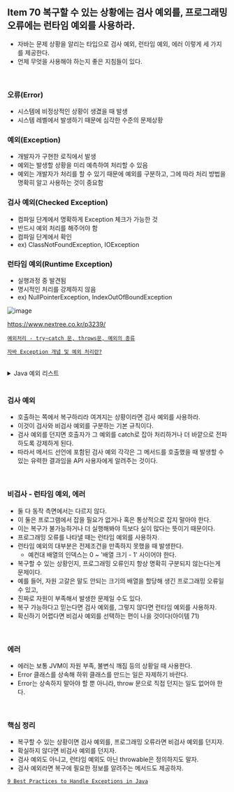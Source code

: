 ## Item 70 복구할 수 있는 상황에는 검사 예외를, 프로그래밍 오류에는 런타임 예외를 사용하라.
  - 자바는 문제 상황을 알리는 타입으로 검사 예외, 런타임 예외, 에러 이렇게 세 가지를 제공한다.
  - 언제 무엇을 사용해야 하는지 좋은 지침들이 있다.
<br>

### 오류(Error)
  - 시스템에 비정상적인 상황이 생겼을 때 발생
  - 시스템 레벨에서 발생하기 때문에 심각한 수준의 문제상황

### 예외(Exception)
  - 개발자가 구현한 로직에서 발생
  - 예외는 발생할 상황을 미리 예측하여 처리할 수 있음
  - 예외는 개발자가 처리를 할 수 있기 때문에 예외를 구분하고, 그에 따라 처리 방법을 명확히 알고 사용하는 것이 중요함

### 검사 예외(Checked Exception)
  - 컴파일 단계에서 명확하게 Exception 체크가 가능한 것
  - 반드시 예외 처리를 해주어야 함
  - 컴파일 단계에서 확인
  - ex) ClassNotFoundException, IOException

### 런타임 예외(Runtime Exception)
  - 실행과정 중 발견됨 
  - 명시적인 처리를 강제하지 않음
  - ex) NullPointerException, IndexOutOfBoundException


![image](https://user-images.githubusercontent.com/50076031/112141375-8eee0780-8c18-11eb-8c37-3f51af416616.png)

https://www.nextree.co.kr/p3239/

[`예외처리 - try~catch 문, throws문, 예외의 종류`](https://butter-shower.tistory.com/87)

[`자바 Exception 개념 및 예외 처리란?`](https://limkydev.tistory.com/198)

<br>

<details>
  <summary>Java 예외 리스트</summary>
  
## java.io
  - IOException
  - CharConversionException
  - EOFException
  - FileNotFoundException
  - InterruptedIOException
  - ObjectStreamException
  - InvalidClassException
  - InvalidObjectException
  - NotActiveException
  - NotSerializableException
  - OptionalDataException
  - StreamCorruptedException
  - WriteAbortedException
  - SyncFailedException
  - UnsupportedEncodingException
  - UTFDataFormatException
  - UncheckedIOException


## java.lang
  - ReflectiveOperationException
  - ClassNotFoundException
  - InstantiationException
  - IllegalAccessException
  - InvocationTargetException
  - NoSuchFieldException
  - NoSuchMethodException
  - CloneNotSupportedException
  - InterruptedException
  
## 산술 예외
  - IndexOutOfBoundsException
  - ArrayIndexOutOfBoundsException
  - StringIndexOutOfBoundsException
  - ArrayStoreException
  - ClassCastException
  - EnumConstantNotPresentException
  - IllegalArgumentException
  - IllegalThreadStateException
  - NumberFormatException
  - IllegalMonitorStateException
  - IllegalStateException
  - NegativeArraySizeException
  - NullPointerException
  - SecurityException
  - TypeNotPresentException
  - UnsupportedOperationException

## java.net
  - HttpRetryException
  - SocketTimeoutException
  - MalformedURLException
  - ProtocolException
  - SocketException
  - BindException
  - ConnectException
  - NoRouteToHostException
  - PortUnreachableException
  - UnknownHostException
  - UnknownServiceException
  - URISyntaxException

## java.text
  - ParseException

## java.time
  - DateTimeException

</details>

<br>

### 검사 예외
  - 호출하는 쪽에서 복구하리라 여겨지는 상황이라면 검사 예외를 사용하라.
  - 이것이 검사와 비검사 예외를 구분하는 기본 규칙이다.
  - 검사 예외를 던지면 호출자가 그 예외를 catch로 잡아 처리하거나 더 바깥으로 전파하도록 강제하게 된다.
  - 따라서 메서드 선언에 포함된 검사 예외 각각은 그 메서드를 호출했을 때 발생할 수 있는 유력한 결과임을 API 사용자에게 알려주는 것이다.

<br>

### 비검사 - 런타임 예외, 에러
  - 둘 다 동작 측면에서는 다르지 않다.
  - 이 둘은 프로그램에서 잡을 필요가 없거나 혹은 통상적으로 잡지 말아야 한다.
  - 이는 복구가 불가능하거나 더 실행해봐야 득보다 실이 많다는 뜻이기 때문이다.
  - 프로그래밍 오류를 나타낼 때는 런타임 예외를 사용하자.
  - 런타임 예외의 대부분은 전제조건을 만족하지 못했을 때 발생한다.
    - 예컨대 배열의 인덱스는 0 ~ '배열 크기 - 1' 사이어야 한다.
  - 복구할 수 있는 상황인지, 프로그래밍 오류인지 항상 명확히 구분되지 않는다는게 문제이다.
  - 예를 들어, 자원 고갈은 말도 안되는 크기의 배열을 할당해 생긴 프로그래밍 오류일 수 있고,
  - 진짜로 자원이 부족해서 발생한 문제일 수도 있다.
  - 복구 가능하다고 믿는다면 검사 예외를, 그렇지 않다면 런타임 예외를 사용하자.
  - 확신하기 어렵다면 비검사 예외를 선택하는 편이 나을 것이다(아이템 71)

<br>

### 에러
  - 에러는 보통 JVM이 자원 부족, 불변식 깨짐 등의 상황일 때 사용한다.
  - Error 클래스를 상속해 하위 클래스를 만드는 일은 자제하기 바란다.
  - Error는 상속하지 말아야 할 뿐 아니라, throw 문으로 직접 던지는 일도 없어야 한다.

<br>

### 핵심 정리
  - 복구할 수 있는 상황이면 검사 예외를, 프로그래밍 오류라면 비검사 예외를 던지자.
  - 확실하지 않다면 비검사 예외를 던지자.
  - 검사 예외도 아니고, 런타임 예외도 아닌 throwable은 정의하지도 말자.
  - 검사 예외라면 복구에 필요한 정보를 알려주는 메서드도 제공하자.

[`9 Best Practices to Handle Exceptions in Java`](Prhttps://stackify.com/best-practices-exceptions-java/)

